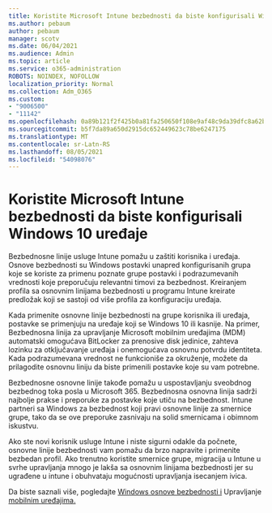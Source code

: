 ```yaml
---
title: Koristite Microsoft Intune bezbednosti da biste konfigurisali Windows 10 uređaje
ms.author: pebaum
author: pebaum
manager: scotv
ms.date: 06/04/2021
ms.audience: Admin
ms.topic: article
ms.service: o365-administration
ROBOTS: NOINDEX, NOFOLLOW
localization_priority: Normal
ms.collection: Adm_O365
ms.custom:
- "9006500"
- "11142"
ms.openlocfilehash: 0a89b121f2f425b0a81fa250650f108e9af48c9da39dfc8a62b07541d3a6c3dd
ms.sourcegitcommit: b5f7da89a650d2915dc652449623c78be6247175
ms.translationtype: MT
ms.contentlocale: sr-Latn-RS
ms.lasthandoff: 08/05/2021
ms.locfileid: "54098076"
---
```

# <a name="use-microsoft-intune-security-baselines-to-configure-windows-10-devices"></a>Koristite Microsoft Intune bezbednosti da biste konfigurisali Windows 10 uređaje

Bezbednosne linije usluge Intune pomažu u zaštiti korisnika i uređaja. Osnove bezbednosti su Windows postavki unapred konfigurisanih grupa koje se koriste za primenu poznate grupe postavki i podrazumevanih vrednosti koje preporučuju relevantni timovi za bezbednost. Kreiranjem profila sa osnovnim linijama bezbednosti u programu Intune kreirate predložak koji se sastoji od više profila za konfiguraciju uređaja.

Kada primenite osnovne linije bezbednosti na grupe korisnika ili uređaja, postavke se primenjuju na uređaje koji se Windows 10 ili kasnije. Na primer, Bezbednosna linija za upravljanje Microsoft mobilnim uređajima (MDM) automatski omogućava BitLocker za prenosive disk jedinice, zahteva lozinku za otključavanje uređaja i onemogućava osnovnu potvrdu identiteta. Kada podrazumevana vrednost ne funkcioniše za okruženje, možete da prilagodite osnovnu liniju da biste primenili postavke koje su vam potrebne.

Bezbednosne osnovne linije takođe pomažu u uspostavljanju sveobdnog bezbednog toka posla u Microsoft 365. Bezbednosna osnovna linija sadrži najbolje prakse i preporuke za postavke koje utiču na bezbednost. Intune partneri sa Windows za bezbednost koji pravi osnovne linije za smernice grupe, tako da se ove preporuke zasnivaju na solid smernicama i obimnom iskustvu.

Ako ste novi korisnik usluge Intune i niste sigurni odakle da počnete, osnovne linije bezbednosti vam pomažu da brzo napravite i primenite bezbedan profil. Ako trenutno koristite smernice grupe, migracija u Intune u svrhe upravljanja mnogo je lakša sa osnovnim linijama bezbednosti jer su ugrađene u intune i obuhvataju mogućnosti upravljanja isecanjem ivica.

Da biste saznali više, pogledajte [Windows osnove bezbednosti i](/windows/security/threat-protection/windows-security-baselines) Upravljanje [mobilnim uređajima.](/windows/client-management/mdm/)

